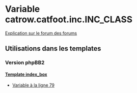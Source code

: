 # Variable catrow.catfoot.inc.INC_CLASS
[Explication sur le forum des forums](http://forum.forumactif.com/t294113-listing-des-variables#catrow.catfoot.inc.INC_CLASS)

## Utilisations dans les templates

### Version phpBB2

#### [Template index_box](subsilver/index_box.md)
* [Variable à la ligne 79](../subsilver/index_box.tpl#L79)